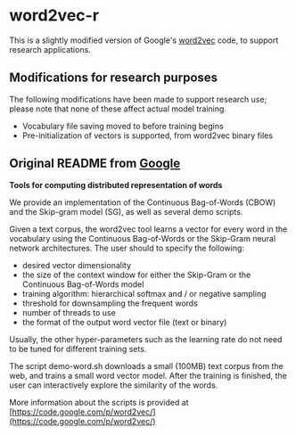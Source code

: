 # word2vec-r

This is a slightly modified version of Google's [word2vec](https://code.google.com/p/word2vec) code, to support research applications.

## Modifications for research purposes

The following modifications have been made to support research use; please note that none of these affect actual model training.

- Vocabulary file saving moved to before training begins
- Pre-initialization of vectors is supported, from word2vec binary files


## Original README from [Google](https://code.google.com/p/word2vec)

**Tools for computing distributed representation of words**

We provide an implementation of the Continuous Bag-of-Words (CBOW) and the Skip-gram model (SG), as well as several demo scripts.

Given a text corpus, the word2vec tool learns a vector for every word in the vocabulary using the Continuous
Bag-of-Words or the Skip-Gram neural network architectures. The user should to specify the following:

 - desired vector dimensionality
 - the size of the context window for either the Skip-Gram or the Continuous Bag-of-Words model
 - training algorithm: hierarchical softmax and / or negative sampling
 - threshold for downsampling the frequent words 
 - number of threads to use
 - the format of the output word vector file (text or binary)

Usually, the other hyper-parameters such as the learning rate do not need to be tuned for different training sets. 

The script demo-word.sh downloads a small (100MB) text corpus from the web, and trains a small word vector model. After the training
is finished, the user can interactively explore the similarity of the words.

More information about the scripts is provided at [https://code.google.com/p/word2vec/](https://code.google.com/p/word2vec/)
